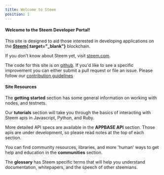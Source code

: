 ```yaml
---
title: Welcome to Steem
position: 1
---
```


#### Welcome to the Steem Developer Portal! 

This site is designed to aid those interested in developing applications on the  **[Steem](http://steem.com){:target="_blank"}** blockchain. 

If you don't know about Steem yet, visit [steem.com](https://steem.com).

The code for this site is on [github](https://github.com/steemit/devportal). If you'd like to see a specific improvement 
you can either submit a pull request or file an issue. Please follow our 
[contribution guidelines](https://github.com/steemit/devportal/blob/master/CONTRIBUTING.md)



#### Site Resources

The **getting started** section has some general information on working with nodes, and testnets.

Our **tutorials** section will take you through the basics of interacting with Steem apis in Javascript, Python, and Ruby.

More detailed API specs are available in the **APPBASE API** section. Those apis are under development, so please read 
notes at the top of each section.

You can find community resources, libraries, and more 'human' ways to get help and education in the **communities** section. 

The **glossary** has Steem specific terms that will help you understand documentation, whitepapers, and the speech of other steemians.


